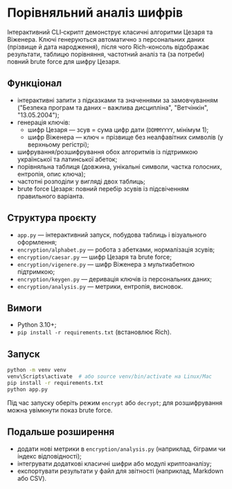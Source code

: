 # Порівняльний аналіз шифрів

Інтерактивний CLI‑скрипт демонструє класичні алгоритми Цезаря та Віженера. Ключі генеруються автоматично з персональних даних (прізвище й дата народження), після чого Rich-консоль відображає результати, таблицю порівняння, частотний аналіз та (за потреби) повний brute force для шифру Цезаря.

## Функціонал
- інтерактивні запити з підказками та значеннями за замовчуванням ("Безпека програм та даних – важлива дисципліна", "Ветчінкін", "13.05.2004");
- генерація ключів:
  - шифр Цезаря — зсув = сума цифр дати (`DDMMYYYY`, мінімум 1);
  - шифр Віженера — ключ = прізвище без неалфавітних символів (у верхньому регістрі);
- шифрування/розшифрування обох алгоритмів із підтримкою української та латинської абеток;
- порівняльна таблиця (довжина, унікальні символи, частка голосних, ентропія, опис ключа);
- частотні розподіли у вигляді двох таблиць;
- brute force Цезаря: повний перебір зсувів із підсвіченням правильного варіанта.

## Структура проєкту
- `app.py` — інтерактивний запуск, побудова таблиць і візуального оформлення;
- `encryption/alphabet.py` — робота з абетками, нормалізація зсувів;
- `encryption/caesar.py` — шифр Цезаря та brute force;
- `encryption/vigenere.py` — шифр Віженера з мультиабетною підтримкою;
- `encryption/keygen.py` — деривація ключів із персональних даних;
- `encryption/analysis.py` — метрики, ентропія, висновок.

## Вимоги
- Python 3.10+;
- `pip install -r requirements.txt` (встановлює Rich).

## Запуск
```bash
python -m venv venv
venv\Scripts\activate  # або source venv/bin/activate на Linux/Mac
pip install -r requirements.txt
python app.py
```

Під час запуску оберіть режим `encrypt` або `decrypt`; для розшифрування можна увімкнути показ brute force.

## Подальше розширення
- додати нові метрики в `encryption/analysis.py` (наприклад, біграми чи індекс відповідності);
- інтегрувати додаткові класичні шифри або модулі криптоаналізу;
- експортувати результати у файл для звітності (наприклад, Markdown або CSV).
